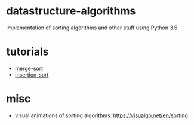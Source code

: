 # datastructure-algorithms
implementation of sorting algorithms and other stuff using Python 3.5

# tutorials
* [merge-sort](https://www.pythoncentral.io/merge-sort-implementation-guide/)
* [insertion-sort](https://www.pythoncentral.io/insertion-sort-implementation-guide/)

# misc
* visual animations of sorting algorithms: https://visualgo.net/en/sorting
